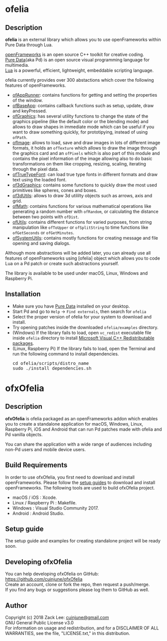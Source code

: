 # ofelia

## Description
**ofelia** is an external library which allows you to use openFrameworks within Pure Data through Lua.

[openFrameworks](http://openframeworks.cc/) is an open source C++ toolkit for creative coding.<br />
[Pure Data](https://puredata.info/)(aka Pd) is an open source visual programming language for multimedia.<br />
[Lua](https://www.lua.org/) is a powerful, efficient, lightweight, embeddable scripting language.

ofelia currently provides over 300 abstactions which cover the following features of openFrameworks.

* [ofAppRunner](https://openframeworks.cc/documentation/application/ofAppRunner/): contains functions for getting and setting the properties of the window.
* [ofBaseApp](https://openframeworks.cc/documentation/application/ofBaseApp/): contains callback functions such as setup, update, draw and keyPressed.
* [ofGraphics](https://openframeworks.cc/documentation/graphics/ofGraphics/): has several utility functions to change the state of the graphics pipeline (like the default color or the blending mode) and allows to draw shapes in immediate mode which can be useful if you want to draw something quickly, for prototipying, instead of using `ofPath`.
* [ofImage](https://openframeworks.cc/documentation/graphics/ofImage/): allows to load, save and draw images in lots of different image formats, it holds an `ofTexture` which allows to draw the image through the graphics card and an `ofPixels` which is also part of this module and contains the pixel information of the image allowing also to do basic transformations on them like cropping, resizing, scaling, iterating through the pixel data.
* [ofTrueTypeFont](https://openframeworks.cc/documentation/graphics/ofTrueTypeFont/): can load true type fonts in different formats and draw text using the loaded font.
* [of3dGraphics](https://openframeworks.cc/documentation/3d/of3dGraphics/): contains some functions to quickly draw the most used primitives like spheres, cones and boxes.
* [of3dUtils](https://openframeworks.cc/documentation/3d/of3dUtils/): allows to draw 3d utililty objects such as arrows, axis and grid.
* [ofMath](https://openframeworks.cc/documentation/math/ofMath/): contains functions for various mathematical operations like generating a random number with `ofRandom`, or calculating the distance between two points with `ofDist`.
* [ofUtils](https://openframeworks.cc/documentation/utils/ofUtils/): contains different functions for varied purposes, from string manipulation like `ofToUpper` or `ofSplitString` to time functions like `ofGetSeconds` or `ofGetMinutes`.
* [ofSystemUtils](https://openframeworks.cc/documentation/utils/ofSystemUtils/): contains mostly functions for creating message and file opening and saving dialogs.

Although more abstractions will be added later, you can already use all features of openFrameworks using [ofelia] object which allows you to code Lua on a Pd patch or create such abstractions yourself.

The library is available to be used under macOS, Linux, Windows and Raspberry Pi.

## Installation
* Make sure you have [Pure Data](https://puredata.info/downloads/pure-data) installed on your desktop.
* Start Pd and go to `Help` -> `Find externals`, then search for `ofelia`
* Select the proper version of ofelia for your system to download and install.
* Try opening patches inside the downloaded `ofelia/examples` directory.
* (Windows) If the library fails to load, open `vc_redist` executable file inside `ofelia` directory to install [Microsoft Visual C++ Redistributable packages](https://support.microsoft.com/en-us/help/2977003/the-latest-supported-visual-c-downloads).
* (Linux, Raspberry Pi) If the library fails to load, open the Terminal and run the following command to install dependencies.
  <pre>cd ofelia/scripts/distro_name
  sudo ./install_dependencies.sh</pre>
  
# ofxOfelia

## Description

**ofxOfelia** is ofelia packaged as an openFrameworks addon which enables you to create a standalone application for macOS, Windows, Linux, Raspberry Pi, iOS and Android that can run Pd patches made with ofelia and Pd vanilla objects.

You can share the application with a wide range of audiences including non-Pd users and mobile device users.

## Build Requirements
In order to use ofxOfelia, you first need to download and install openFrameworks. Please follow the [setup guides](http://openframeworks.cc/download/) to download and install openFrameworks. The following tools are used to build ofxOfelia project.

* macOS / iOS : Xcode.
* Linux / Raspberry Pi : Makefile.
* Windows : Visual Studio Community 2017.
* Android : Android Studio.

## Setup guide
The setup guide and examples for creating standalone project will be ready soon.

## Developing ofxOfelia
You can help developing ofxOfelia on GitHub: https://github.com/cuinjune/ofxOfelia<br />
Create an account, clone or fork the repo, then request a push/merge.<br />
If you find any bugs or suggestions please log them to GitHub as well.

## Author
Copyright (c) 2018 Zack Lee: <cuinjune@gmail.com><br />
GNU General Public License v3.0<br />
For information on usage and redistribution, and for a DISCLAIMER OF ALL WARRANTIES, see the file, "LICENSE.txt," in this distribution.

